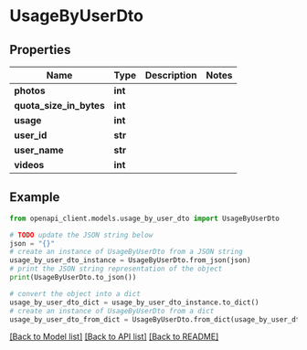 # UsageByUserDto


## Properties

Name | Type | Description | Notes
------------ | ------------- | ------------- | -------------
**photos** | **int** |  | 
**quota_size_in_bytes** | **int** |  | 
**usage** | **int** |  | 
**user_id** | **str** |  | 
**user_name** | **str** |  | 
**videos** | **int** |  | 

## Example

```python
from openapi_client.models.usage_by_user_dto import UsageByUserDto

# TODO update the JSON string below
json = "{}"
# create an instance of UsageByUserDto from a JSON string
usage_by_user_dto_instance = UsageByUserDto.from_json(json)
# print the JSON string representation of the object
print(UsageByUserDto.to_json())

# convert the object into a dict
usage_by_user_dto_dict = usage_by_user_dto_instance.to_dict()
# create an instance of UsageByUserDto from a dict
usage_by_user_dto_from_dict = UsageByUserDto.from_dict(usage_by_user_dto_dict)
```
[[Back to Model list]](../README.md#documentation-for-models) [[Back to API list]](../README.md#documentation-for-api-endpoints) [[Back to README]](../README.md)


